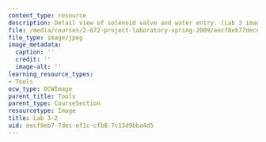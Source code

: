 ```yaml
---
content_type: resource
description: Detail view of solenoid valve and water entry. (Lab 3 image)
file: /media/courses/2-672-project-laboratory-spring-2009/eecf8eb77decef1ccfb87c13d9bba4d5_lab32.jpg
file_type: image/jpeg
image_metadata:
  caption: ''
  credit: ''
  image-alt: ''
learning_resource_types:
- Tools
ocw_type: OCWImage
parent_title: Tools
parent_type: CourseSection
resourcetype: Image
title: Lab 3-2
uid: eecf8eb7-7dec-ef1c-cfb8-7c13d9bba4d5
---
```

